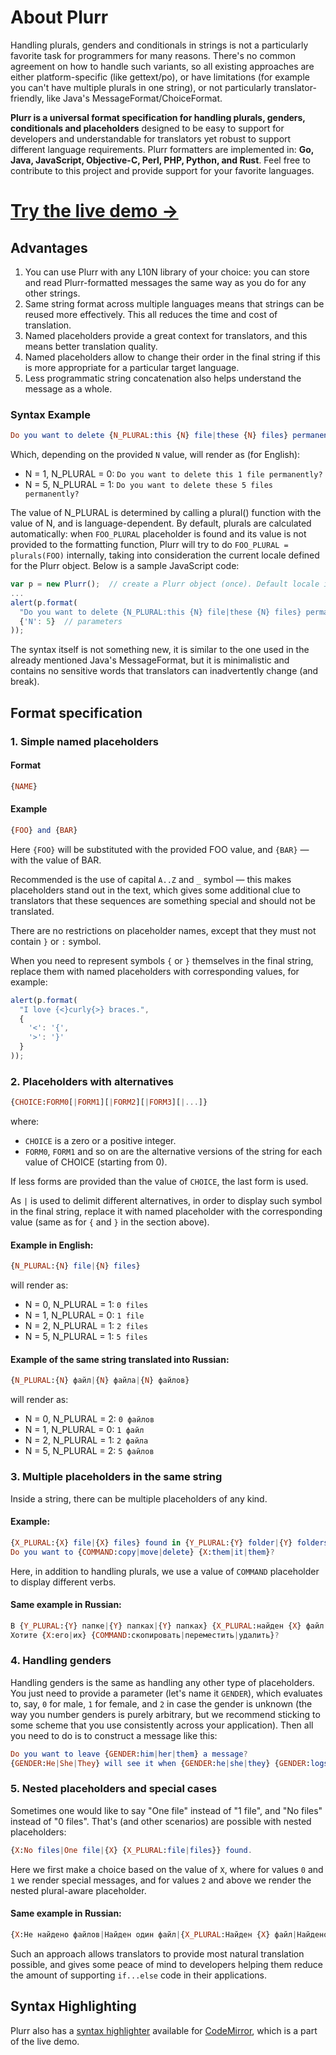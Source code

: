 About Plurr
===========

Handling plurals, genders and conditionals in strings is not a particularly
favorite task for programmers for many reasons. There's no common agreement
on how to handle such variants, so all existing approaches are either
platform-specific (like gettext/po), or have limitations (for example you
can't have multiple plurals in one string), or not particularly translator-
friendly, like Java's MessageFormat/ChoiceFormat.

**Plurr is a universal format specification for handling plurals, genders,
conditionals and placeholders** designed to be easy to support for
developers and understandable for translators yet robust to support different
language requirements. Plurr formatters are implemented in:
**Go, Java, JavaScript, Objective-C, Perl, PHP, Python, and Rust**. Feel free to
contribute to this project and provide support for your favorite languages.

[Try the live demo &rarr;](https://iafan.github.io/plurr-demo/)
===============

Advantages
----------

 1. You can use Plurr with any L10N library of your choice: you can store and
    read Plurr-formatted messages the same way as you do for any other strings.
 2. Same string format across multiple languages means that strings can be
    reused more effectively. This all reduces the time and cost of translation.
 3. Named placeholders provide a great context for translators, and this means
    better translation quality.
 4. Named placeholders allow to change their order in the final string if this
    is more appropriate for a particular target language.
 5. Less programmatic string concatenation also helps understand the message as
    a whole.

### Syntax Example

```elm
Do you want to delete {N_PLURAL:this {N} file|these {N} files} permanently?
```

Which, depending on the provided `N` value, will render as (for English):

  * N = 1, N_PLURAL = 0: `Do you want to delete this 1 file permanently?`
  * N = 5, N_PLURAL = 1: `Do you want to delete these 5 files permanently?`

The value of N_PLURAL is determined by calling a plural() function with the
value of N, and is language-dependent. By default, plurals are calculated
automatically: when `FOO_PLURAL` placeholder is found and its value is not
provided to the formatting function, Plurr will try to do
`FOO_PLURAL = plurals(FOO)` internally, taking into consideration the current
locale defined for the Plurr object. Below is a sample JavaScript code:

```javascript
var p = new Plurr();  // create a Plurr object (once). Default locale is English
...
alert(p.format(
  "Do you want to delete {N_PLURAL:this {N} file|these {N} files} permanently?",  // message
  {'N': 5}  // parameters
));
```

The syntax itself is not something new, it is similar to the one used in the
already mentioned Java's MessageFormat, but it is minimalistic and contains no
sensitive words that translators can inadvertently change (and break).

Format specification
--------------------

### 1. Simple named placeholders

#### Format

```elm
{NAME}
```

#### Example

```elm
{FOO} and {BAR}
```

Here `{FOO}` will be substituted with the provided FOO value, and `{BAR}` —
with the value of BAR.


Recommended is the use of capital `A..Z` and `_` symbol — this makes
placeholders stand out in the text, which gives some additional clue to
translators that these sequences are something special and should not be
translated.

There are no restrictions on placeholder names, except that they must not
contain `}` or `:` symbol.

When you need to represent symbols `{` or `}` themselves in the final string,
replace them with named placeholders with corresponding values, for example:

```javascript
alert(p.format(
  "I love {<}curly{>} braces.",
  {
    '<': '{',
    '>': '}'
  }
));
```

### 2. Placeholders with alternatives

```elm
{CHOICE:FORM0[|FORM1][|FORM2][|FORM3][|...]}
```

where:

  * `CHOICE` is a zero or a positive integer.
  * `FORM0`, `FORM1` and so on are the alternative versions of the string for
    each value of CHOICE (starting from 0).

If less forms are provided than the value of `CHOICE`, the last form is used.

As `|` is used to delimit different alternatives, in order to display such
symbol in the final string, replace it with named placeholder with the
corresponding value (same as for `{` and `}` in the section above).

#### Example in English:

```elm
{N_PLURAL:{N} file|{N} files}
```

will render as:

  * N = 0, N_PLURAL = 1: `0 files`
  * N = 1, N_PLURAL = 0: `1 file`
  * N = 2, N_PLURAL = 1: `2 files`
  * N = 5, N_PLURAL = 1: `5 files`

#### Example of the same string translated into Russian:

```elm
{N_PLURAL:{N} файл|{N} файла|{N} файлов}
```

will render as:

  * N = 0, N_PLURAL = 2: `0 файлов`
  * N = 1, N_PLURAL = 0: `1 файл`
  * N = 2, N_PLURAL = 1: `2 файла`
  * N = 5, N_PLURAL = 2: `5 файлов`

### 3. Multiple placeholders in the same string

Inside a string, there can be multiple placeholders of any kind.

#### Example:

```elm
{X_PLURAL:{X} file|{X} files} found in {Y_PLURAL:{Y} folder|{Y} folders}.
Do you want to {COMMAND:copy|move|delete} {X:them|it|them}?
```

Here, in addition to handling plurals, we use a value of `COMMAND` placeholder
to display different verbs.

#### Same example in Russian:

```elm
В {Y_PLURAL:{Y} папке|{Y} папках|{Y} папках} {X_PLURAL:найден {X} файл|найдены {X} файла|найдено {X} файлов}.
Хотите {X:его|их} {COMMAND:скопировать|переместить|удалить}?
```

### 4. Handling genders

Handling genders is the same as handling any other type of placeholders. You
just need to provide a parameter (let's name it `GENDER`), which evaluates to,
say, `0` for male, `1` for female, and `2` in case the gender is unknown (the
way you number genders is purely arbitrary, but we recommend sticking to some
scheme that you use consistently across your application). Then all you need to
do is to construct a message like this:

```elm
Do you want to leave {GENDER:him|her|them} a message?
{GENDER:He|She|They} will see it when {GENDER:he|she|they} {GENDER:logs|logs|log} in.
```

### 5. Nested placeholders and special cases

Sometimes one would like to say "One file" instead of "1 file", and "No files"
instead of "0 files". That's (and other scenarios) are possible with nested
placeholders:

```elm
{X:No files|One file|{X} {X_PLURAL:file|files}} found.
```

Here we first make a choice based on the value of `X`, where for values `0` and `1` we render
special messages, and for values `2` and above we render the nested plural-aware placeholder.

#### Same example in Russian:

```elm
{X:Не найдено файлов|Найден один файл|{X_PLURAL:Найден {X} файл|Найдено {X} файла|Найдено {X} файлов|}}.
```

Such an approach allows translators to provide most natural translation
possible, and gives some peace of mind to developers helping them reduce the
amount of supporting `if...else` code in their applications.

Syntax Highlighting
-------------------

Plurr also has a [syntax highlighter](https://github.com/iafan/Plurr/tree/master/demo/js/codemirror/mode/plurr)
available for [CodeMirror](http://codemirror.net/), which is a part of the live demo.
